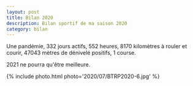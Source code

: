 ```yaml
---
layout: post
title: Bilan 2020
description: Bilan sportif de ma saison 2020
category: bilan
---
```


Une pandémie, 332 jours actifs, 552 heures, 8170 kilomètres à rouler et courir,
47043 mètres de dénivelé positifs, 1 course.

2021 ne pourra qu'être meilleure.

{% include photo.html photo='2020/07/BTRP2020-6.jpg' %}

<!--
vim:spell spelllang=fr
-->
